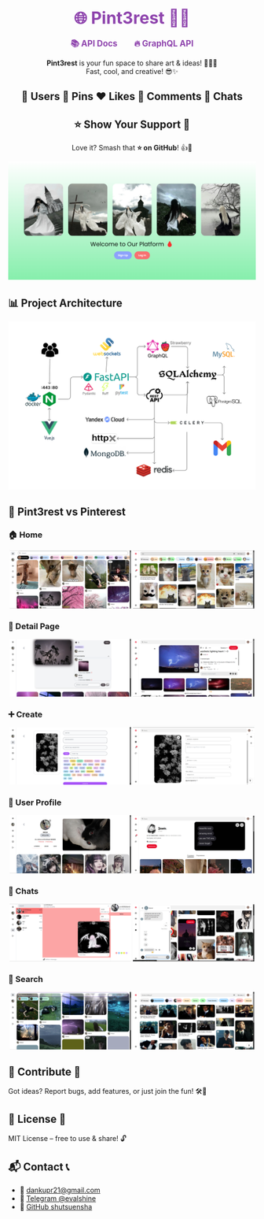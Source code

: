 <div align="center">
  <h1> 
    <a href="https://pint3rest.xyz" target="_blank" rel="noopener noreferrer" style="margin: 0 15px; font-size: 1.2em; font-weight: bold; color: #8E44AD; text-decoration: none;">
      🌐 Pint3rest 🚀✨
    </a>
  </h1>
</div>

<div align="center">
  <a href="https://pint3rest.xyz/api/docs" target="_blank" rel="noopener noreferrer" style="margin: 0 15px; font-size: 1.2em; font-weight: bold; color: #8E44AD; text-decoration: none;">
    📚 API Docs
  </a>
  <a href="https://pint3rest.xyz/api/graphql" target="_blank" rel="noopener noreferrer" style="margin: 0 15px; font-size: 1.2em; font-weight: bold; color: #8E44AD; text-decoration: none;">
    🔥 GraphQL API
  </a>
</div>

<div align="center">
  <p><strong>Pint3rest</strong> is your fun space to share art & ideas! 🎨📸💡<br>
  Fast, cool, and creative! 😎✨</p>
</div>

<div align="center">
  <h2>👤 Users  📌 Pins  ❤️ Likes  💬 Comments  💭 Chats</h2>
</div>

<div align="center">
  <h2>⭐ Show Your Support 💖</h2>
  <p>Love it? Smash that <strong>⭐ on GitHub</strong>! 👍🎉</p>
</div>

![Logo](.github/assets/logo.png)

## 📊 Project Architecture
![Architecture](.github/assets/architecture-pint3rest.jpg)

## 📸 Pint3rest vs Pinterest  

### 🏠 Home  
<p align="center">
  <img src=".github/assets/pint3rest-home.png" width="49%">
  <img src=".github/assets/pinterest-home.png" width="49%">
</p>

### 📌 Detail Page  
<p align="center">
  <img src=".github/assets/pint3rest-detail.png" width="49%">
  <img src=".github/assets/pinterest-detail.png" width="49%">
</p>

### ➕ Create  
<p align="center">
  <img src=".github/assets/pint3rest-create.png" width="49%">
  <img src=".github/assets/pinterest-create.png" width="49%">
</p>

### 👤 User Profile  
<p align="center">
  <img src=".github/assets/pint3rest-user.png" width="49%">
  <img src=".github/assets/pinterest-user.png" width="49%">
</p>

### 💬 Chats  
<p align="center">
  <img src=".github/assets/pint3rest-chats.png" width="49%">
  <img src=".github/assets/pinterest-chats.png" width="49%">
</p>

### 🔎 Search  
<p align="center">
  <img src=".github/assets/pint3rest-search.png" width="49%">
  <img src=".github/assets/pinterest-search.png" width="49%">
</p>





## 🤝 Contribute 🤩
Got ideas? Report bugs, add features, or just join the fun! 🛠️💬

## 📜 License 📝
MIT License – free to use & share! 🔓

## 📬 Contact 📞
- 📧 [dankupr21@gmail.com](mailto:dankupr21@gmail.com)
- 💬 <a href="https://t.me/evalshine" target="_blank" rel="noopener noreferrer">Telegram @evalshine</a>
- 🐙 <a href="https://github.com/shutsuensha" target="_blank" rel="noopener noreferrer">GitHub shutsuensha</a>
